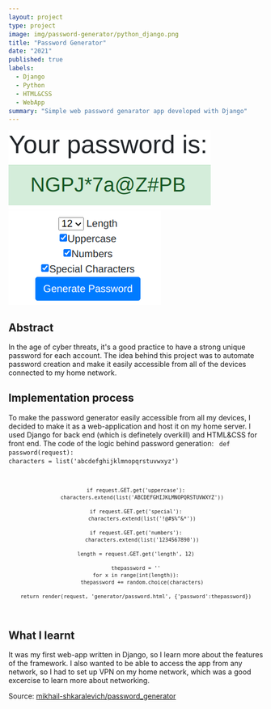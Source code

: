 ```yaml
---
layout: project
type: project
image: img/password-generator/python_django.png
title: "Password Generator"
date: "2021"
published: true
labels:
  - Django
  - Python
  - HTML&CSS
  - WebApp
summary: "Simple web password genarator app developed with Django"
---
```


<img class="img-fluid" src="../img/password-generator/password1.png">
<img class="img-fluid" src="../img/password-generator/password2.png">

## Abstract
In the age of cyber threats, it's a good practice to have a strong unique password for each account. The idea behind this project was to automate password creation and make it easily accessible from all of the devices connected to my home network.

## Implementation process
To make the password generator easily accessible from all my devices, I decided to make it as a web-application and host it on my home server. I used Django for back end (which is definetely overkill) and HTML&CSS for front end. The code of the logic behind password generation:
<code style="text-align:center">
def password(request):
    characters = list('abcdefghijklmnopqrstuvwxyz')

    if request.GET.get('uppercase'):
        characters.extend(list('ABCDEFGHIJKLMNOPQRSTUVWXYZ'))

    if request.GET.get('special'):
        characters.extend(list('!@#$%^&*'))

    if request.GET.get('numbers'):
        characters.extend(list('1234567890'))

    length = request.GET.get('length', 12)

    thepassword = ''
    for x in range(int(length)):
        thepassword += random.choice(characters)

    return render(request, 'generator/password.html', {'password':thepassword})
</code>

## What I learnt
It was my first web-app written in Django, so I learn more about the features of the framework. I also wanted to be able to access the app from any network, so I had to set up VPN on my home network, which was a good excercise to learn more about networking.

Source: <a href="https://github.com/mikhail-shkaralevich/django3_password_generator"><i class="large github icon "></i>mikhail-shkaralevich/password_generator</a>
